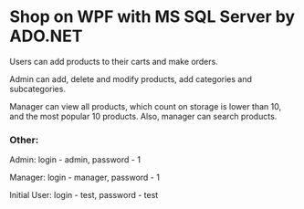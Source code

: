 # Shop on WPF with MS SQL Server by ADO.NET
 Users can add products to their carts and make orders.
 
 Admin can add, delete and modify products, add categories and subcategories.
 
 Manager can view all products, which count on storage is lower than 10, and the most popular 10 products. Also, manager can search
 products.
 
 ### Other:
 Admin: login - admin, password - 1
 
 Manager: login - manager, password - 1
 
 Initial User: login - test, password - test
